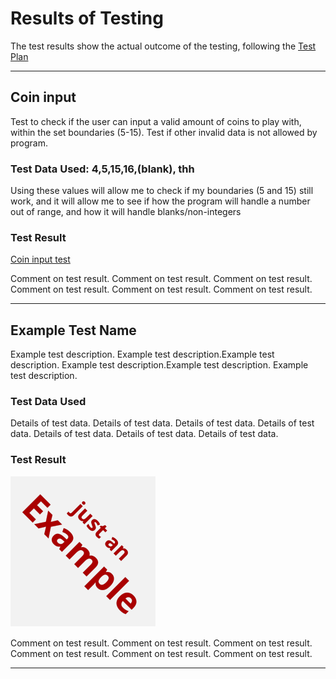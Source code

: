 # Results of Testing

The test results show the actual outcome of the testing, following the [Test Plan](test-plan.md)

---

## Coin input

Test to check if the user can input a valid amount of coins to play with, within the set boundaries (5-15). Test if other invalid data is not allowed by program.

### Test Data Used: 4,5,15,16,(blank), thh

Using these values will allow me to check if my boundaries (5 and 15) still work, and it will allow me to see if how the program will handle a number out of range, and how it will handle blanks/non-integers

### Test Result

[Coin input test](captures/CoinNum.gif)

Comment on test result. Comment on test result. Comment on test result. Comment on test result. Comment on test result. Comment on test result.

---

## Example Test Name

Example test description. Example test description.Example test description. Example test description.Example test description. Example test description.

### Test Data Used

Details of test data. Details of test data. Details of test data. Details of test data. Details of test data. Details of test data. Details of test data.

### Test Result

![example.png](screenshots/example.png)

Comment on test result. Comment on test result. Comment on test result. Comment on test result. Comment on test result. Comment on test result.

---

